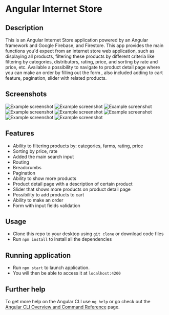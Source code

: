 # Angular Internet Store

## Description

This is an Angular Internet Store application powered by an Angular framework and Google Firebase, and Firestore. This
app provides the main functions you'd expect from an internet store web application, such as displaying all products,
filtering these products by different criteria like filtering by categories, distributors, rating, price, and sorting by
rate and price, etc. Available a possibility to navigate to product detail page where you can make an order by filling
out the form , also included adding to cart feature, pagination, slider with related products.

## Screenshots

![Example screenshot](./src/project-pictures/image_1.png)
![Example screenshot](./src/project-pictures/image_2.png)
![Example screenshot](./src/project-pictures/image_3.png)
![Example screenshot](./src/project-pictures/image_4.png)
![Example screenshot](./src/project-pictures/image_5.png)
![Example screenshot](./src/project-pictures/image_6.png)
![Example screenshot](./src/project-pictures/image_7.png)
![Example screenshot](./src/project-pictures/image_8.png)
<!-- If you have screenshots you'd like to share, include them here. -->

## Features

- Ability to filtering products by: categories, farms, rating, price
- Sorting by price, rate
- Added the main search input
- Routing
- Breadcrumbs
- Pagination
- Ability to show more products
- Product detail page with a description of certain product
- Slider that shows more products on product detail page
- Possibility to add products to cart
- Ability to make an order
- Form with input fields validation

## Usage

- Clone this repo to your desktop using `git clone` or download code files
- Run `npm install` to install all the dependencies

## Running application

- Run `npm start` to launch application.
- You will then be able to access it at `localhost:4200`

## Further help

To get more help on the Angular CLI use `ng help` or go check out
the [Angular CLI Overview and Command Reference](https://angular.io/cli) page.
